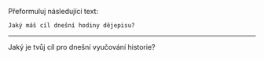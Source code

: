 Přeformuluj následující text:

```
Jaký máš cíl dnešní hodiny dějepisu?
```

---

<!-- chatcmpl-748xgNe7YwbOhntCCfsesTXxwPAeS -->

Jaký je tvůj cíl pro dnešní vyučování historie?
